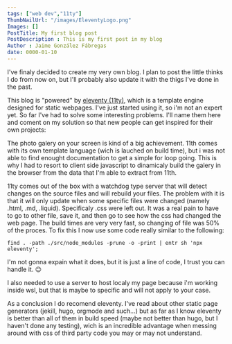 ```yaml
---
tags: ["web dev","11ty"]
ThumbNailUrl: "/images/EleventyLogo.png"
Images: []
PostTitle: My first blog post
PostDescription : This is my first post in my blog
Author : Jaime González Fábregas
date: 0000-01-10
---
```


I've finaly decided to create my very own blog. I plan to post the little thinks I do from now on, but I'll probably also update it with the thigs I've done in the past. 

This blog is "powered" by [eleventy (11ty)](https://www.11ty.dev/), which is a template engine designed for static webpages. I've just started using it, so i'm not an expert yet. So far I've had to solve some interesting problems. I'll name them here and coment on my solution so that new people can get inspired for their own projects:

The photo galery on your screen is kind of a big achievement. 11th comes with its own template language (wich is lauched on build time), but i was not able to find enought documentation to get a simple for loop going. This is why I had to resort to client side javascript to dinamicaly build the galery in the browser from the data that I'm able to extract from 11th.

11ty comes out of the box with a watchdog type server that will detect changes on the source files and will rebuild your files. The problem with it is that it will only update when some specific files were changed (namely .html, .md, .liquid). Specificaly .css were left out. It was a real pain to have to go to other file, save it, and then go to see how the css had changed the web page. The build times are very very fast, so changing of file was 50% of the proces. To fix this I now use some code really similar to the following:

```
find . -path ./src/node_modules -prune -o -print | entr sh 'npx eleventy';
```
I'm not gonna expain what it does, but it is just a line of code, I trust you can handle it. 😉

I also needed to use a server to host localy my page because i'm working inside wsl, but that is maybe to specific and will not apply to your case.

As a conclusion I do recomend eleventy. I've read about other static page generators (jekill, hugo, orgmode and such...) but as far as I know eleventy is better than all of them in build speed (maybe not better than hugo, but I haven't done any testing), wich is an incredible advantage when messing around with css of third party code you may or may not understand. 
